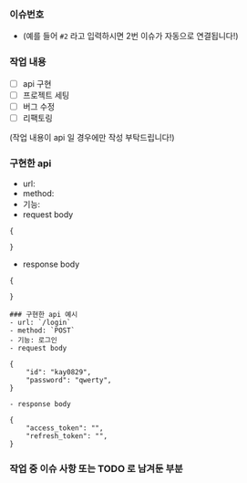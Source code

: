 ### 이슈번호

- (예를 들어 `#2` 라고 입력하시면 2번 이슈가 자동으로 연결됩니다!)

### 작업 내용

- [ ] api 구현
- [ ] 프로젝트 세팅
- [ ] 버그 수정
- [ ] 리팩토링

(작업 내용이 api 일 경우에만 작성 부탁드립니다!)

### 구현한 api

- url:
- method:
- 기능:
- request body

```
{

}
```

- response body

```
{

}
```

```
### 구현한 api 예시
- url: `/login`
- method: `POST`
- 기능: 로그인
- request body

{
    "id": "kay0829",
    "password": "qwerty",
}

- response body

{
    "access_token": "",
    "refresh_token": "",
}
```

### 작업 중 이슈 사항 또는 TODO 로 남겨둔 부분
